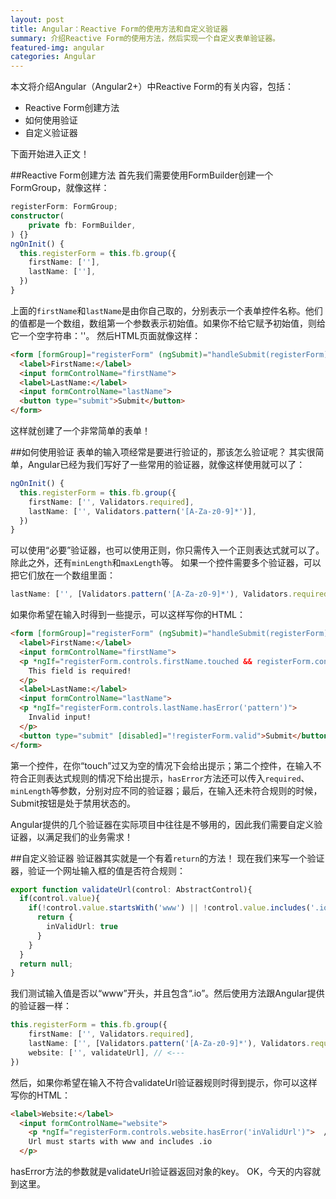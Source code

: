 ```yaml
---
layout: post
title: Angular：Reactive Form的使用方法和自定义验证器
summary: 介绍Reactive Form的使用方法，然后实现一个自定义表单验证器。
featured-img: angular
categories: Angular
---
```


本文将介绍Angular（Angular2+）中Reactive Form的有关内容，包括：
* Reactive Form创建方法
* 如何使用验证
* 自定义验证器

下面开始进入正文！

##Reactive Form创建方法
首先我们需要使用FormBuilder创建一个FormGroup，就像这样：
```typescript
registerForm: FormGroup;
constructor(
    private fb: FormBuilder,
) {}
ngOnInit() {
  this.registerForm = this.fb.group({
    firstName: [''],
    lastName: [''],
  })
}
```
上面的`firstName`和`lastName`是由你自己取的，分别表示一个表单控件名称。他们的值都是一个数组，数组第一个参数表示初始值。如果你不给它赋予初始值，则给它一个空字符串：''。
然后HTML页面就像这样：
```html
<form [formGroup]="registerForm" (ngSubmit)="handleSubmit(registerForm)">
  <label>FirstName:</label>
  <input formControlName="firstName">
  <label>LastName:</label>
  <input formControlName="lastName">
  <button type="submit">Submit</button>
</form>
```
这样就创建了一个非常简单的表单！

##如何使用验证
表单的输入项经常是要进行验证的，那该怎么验证呢？
其实很简单，Angular已经为我们写好了一些常用的验证器，就像这样使用就可以了：
```typescript
ngOnInit() {
  this.registerForm = this.fb.group({
    firstName: ['', Validators.required],
    lastName: ['', Validators.pattern('[A-Za-z0-9]*')],
  })
}
```
可以使用“必要”验证器，也可以使用正则，你只需传入一个正则表达式就可以了。除此之外，还有`minLength`和`maxLength`等。
如果一个控件需要多个验证器，可以把它们放在一个数组里面：
```typescript
lastName: ['', [Validators.pattern('[A-Za-z0-9]*'), Validators.required]]
```
如果你希望在输入时得到一些提示，可以这样写你的HTML：
```html
<form [formGroup]="registerForm" (ngSubmit)="handleSubmit(registerForm)">
  <label>FirstName:</label>
  <input formControlName="firstName">
  <p *ngIf="registerForm.controls.firstName.touched && registerForm.controls.firstName.invalid">
    This field is required!
  </p>
  <label>LastName:</label>
  <input formControlName="lastName">
  <p *ngIf="registerForm.controls.lastName.hasError('pattern')">
    Invalid input!
  </p>
  <button type="submit" [disabled]="!registerForm.valid">Submit</button>
</form>
```
第一个控件，在你“touch”过又为空的情况下会给出提示；第二个控件，在输入不符合正则表达式规则的情况下给出提示，`hasError`方法还可以传入`required`、`minLength`等参数，分别对应不同的验证器；最后，在输入还未符合规则的时候，Submit按钮是处于禁用状态的。

Angular提供的几个验证器在实际项目中往往是不够用的，因此我们需要自定义验证器，以满足我们的业务需求！

##自定义验证器
验证器其实就是一个有着`return`的方法！
现在我们来写一个验证器，验证一个网址输入框的值是否符合规则：
```typescript
export function validateUrl(control: AbstractControl){
  if(control.value){
    if(!control.value.startsWith('www') || !control.value.includes('.io')){
      return {
        inValidUrl: true
      }
    }
  }
  return null;
}
```
我们测试输入值是否以“www”开头，并且包含“.io”。然后使用方法跟Angular提供的验证器一样：
```typescript
this.registerForm = this.fb.group({
    firstName: ['', Validators.required],
    lastName: ['', [Validators.pattern('[A-Za-z0-9]*'), Validators.required]],
    website: ['', validateUrl], // <---
})
```
然后，如果你希望在输入不符合validateUrl验证器规则时得到提示，你可以这样写你的HTML：
```html
<label>Website:</label>
  <input formControlName="website">
    <p *ngIf="registerForm.controls.website.hasError('inValidUrl')">  //<---
    Url must starts with www and includes .io
  </p>
```
hasError方法的参数就是validateUrl验证器返回对象的key。
OK，今天的内容就到这里。